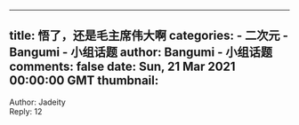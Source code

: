 
---
title: 悟了，还是毛主席伟大啊
categories: 
    - 二次元
    - Bangumi - 小组话题
author: Bangumi - 小组话题
comments: false
date: Sun, 21 Mar 2021 00:00:00 GMT
thumbnail: 
---

<div>   
Author: Jadeity<br>Reply: 12  
</div>
            